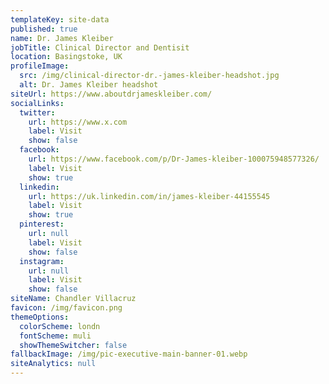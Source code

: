 ```yaml
---
templateKey: site-data
published: true
name: Dr. James Kleiber
jobTitle: Clinical Director and Dentisit
location: Basingstoke, UK
profileImage:
  src: /img/clinical-director-dr.-james-kleiber-headshot.jpg
  alt: Dr. James Kleiber headshot
siteUrl: https://www.aboutdrjameskleiber.com/
socialLinks:
  twitter:
    url: https://www.x.com
    label: Visit
    show: false
  facebook:
    url: https://www.facebook.com/p/Dr-James-kleiber-100075948577326/
    label: Visit
    show: true
  linkedin:
    url: https://uk.linkedin.com/in/james-kleiber-44155545
    label: Visit
    show: true
  pinterest:
    url: null
    label: Visit
    show: false
  instagram:
    url: null
    label: Visit
    show: false
siteName: Chandler Villacruz
favicon: /img/favicon.png
themeOptions:
  colorScheme: londn
  fontScheme: muli
  showThemeSwitcher: false
fallbackImage: /img/pic-executive-main-banner-01.webp
siteAnalytics: null
---
```

